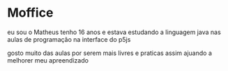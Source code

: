 # Moffice
eu sou o Matheus tenho 16 anos e estava estudando a linguagem java nas aulas de programação na interface do p5js

gosto muito das aulas por serem mais livres e praticas assim ajuando a melhorer meu apreendizado


